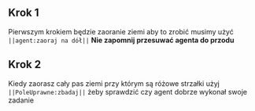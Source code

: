 ## Krok 1 
Pierwszym krokiem będzie zaoranie ziemi aby to zrobić musimy użyć ``||agent:zaoraj na dół||``
**Nie zapomnij przesuwać agenta do przodu**
## Krok 2 
Kiedy zaorasz cały pas ziemi przy którym są różowe strzałki użyj ``||PoleUprawne:zbadaj||`` żeby sprawdzić czy agent dobrze wykonał swoje zadanie
